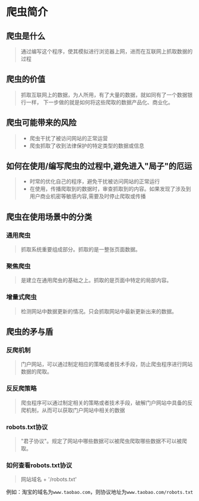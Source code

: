 # 爬虫简介
## 爬虫是什么
> 通过编写这个程序，使其模拟进行浏览器上网，进而在互联网上抓取数据的过程

## 爬虫的价值
> 抓取互联网上的数据，为人所用，有了大量的数据，就如同有了一个数据银行一样，
> 下一步做的就是如何将这些爬取的数据产品化、商业化。

## 爬虫可能带来的风险
> - 爬虫干扰了被访问网站的正常运营
> - 爬虫抓取了收到法律保护的特定类型的数据或信息

## 如何在使用/编写爬虫的过程中,避免进入"局子"的厄运
> - 时常的优化自己的程序，避免干扰被访问网站的正常运行
> - 在使用，传播爬取到的数据时，审查抓取到的内容。如果发现了涉及到用户商业机密等敏感内容,需要及时停止爬取或传播

## 爬虫在使用场景中的分类
### 通用爬虫
> 抓取系统重要组成部分。抓取的是一整张页面数据。

### 聚焦爬虫
> 是建立在通用爬虫的基础之上。抓取的是页面中特定的局部内容。

### 增量式爬虫
> 检测网站中数据更新的情况。只会抓取网站中最新更新出来的数据。

## 爬虫的矛与盾
### 反爬机制
> 门户网站，可以通过制定相应的策略或者技术手段，防止爬虫程序进行网站数据的爬取。

### 反反爬策略
> 爬虫程序可以通过制定相关的策略或者技术手段，破解门户网站中具备的反爬机制，从而可以获取门户网站中相关的数据

### robots.txt协议
> "君子协议"。规定了网站中哪些数据可以被爬虫爬取哪些数据不可以被爬取。

### 如何查看robots.txt协议
> 网站域名 + '/robots.txt'

例如：淘宝的域名为`www.taobao.com`，则协议地址为`www.taobao.com/robots.txt`